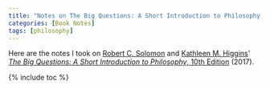 ```yaml
---
title: "Notes on The Big Questions: A Short Introduction to Philosophy, 10th Edition"
categories: [Book Notes]
tags: [philosophy]
---
```


Here are the notes I took on [Robert C. Solomon](https://en.wikipedia.org/wiki/Robert_C._Solomon) and [Kathleen M. Higgins](https://en.wikipedia.org/wiki/Kathleen_Higgins)' [*The Big Questions: A Short Introduction to Philosophy*, 10th Edition](https://www.amazon.com/dp/1305955447) (2017).

{% include toc %}
